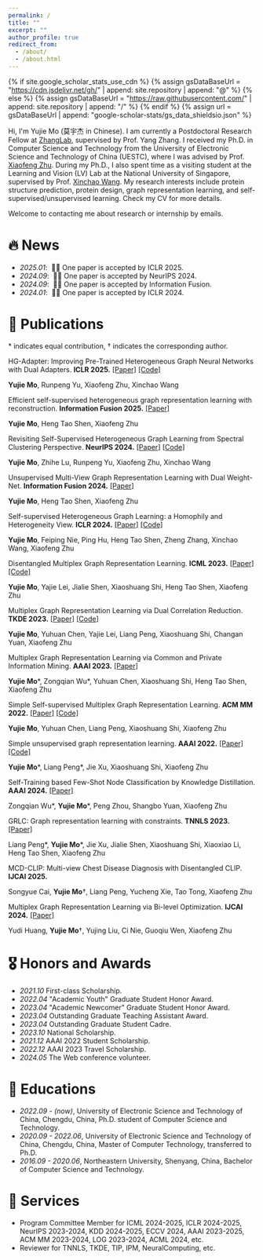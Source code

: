 ```yaml
---
permalink: /
title: ""
excerpt: ""
author_profile: true
redirect_from: 
  - /about/
  - /about.html
---
```


{% if site.google_scholar_stats_use_cdn %}
{% assign gsDataBaseUrl = "https://cdn.jsdelivr.net/gh/" | append: site.repository | append: "@" %}
{% else %}
{% assign gsDataBaseUrl = "https://raw.githubusercontent.com/" | append: site.repository | append: "/" %}
{% endif %}
{% assign url = gsDataBaseUrl | append: "google-scholar-stats/gs_data_shieldsio.json" %}

<span class='anchor' id='about-me'></span>

Hi, I'm Yujie Mo (莫宇杰 in Chinese). I am currently a Postdoctoral Research Fellow at [ZhangLab](https://zhanglab.comp.nus.edu.sg/), supervised by Prof. Yang Zhang. I received my Ph.D. in Computer Science and Technology from the University of Electronic Science and Technology of China (UESTC), where I was advised by Prof. [Xiaofeng Zhu](https://scholar.google.com/citations?user=-bk1CrcAAAAJ&hl=zh-CN&oi=ao). During my Ph.D., I also spent time as a visiting student at the Learning and Vision (LV) Lab at the National University of Singapore, supervised by Prof. [Xinchao Wang](https://scholar.google.com/citations?user=w69Buq0AAAAJ&hl=zh-CN&oi=ao). My research interests include protein structure prediction, protein design, graph representation learning, and self-supervised/unsupervised learning. Check my CV for more details.

Welcome to contacting me about research or internship by emails.


# 🔥 News
- *2025.01*: &nbsp;🎉🎉 One paper is accepted by ICLR 2025. 
- *2024.09*: &nbsp;🎉🎉 One paper is accepted by NeurIPS 2024. 
- *2024.09*: &nbsp;🎉🎉 One paper is accepted by Information Fusion. 
- *2024.01*: &nbsp;🎉🎉 One paper is accepted by ICLR 2024. 

# 📝 Publications 

<!-- <div class='paper-box'><div class='paper-box-image'><div><div class="badge">CVPR 2016</div><img src='images/500x300.png' alt="sym" width="100%"></div></div>
<div class='paper-box-text' markdown="1">-->
\* indicates equal contribution, † indicates the corresponding author.

HG-Adapter: Improving Pre-Trained Heterogeneous Graph Neural Networks with Dual Adapters. **ICLR 2025.** [[Paper]](https://openreview.net/pdf?id=AEglX9CHFN) [[Code]](https://github.com/YujieMo/HG-Adapter)

**Yujie Mo**, Runpeng Yu, Xiaofeng Zhu, Xinchao Wang

Efficient self-supervised heterogeneous graph representation learning with reconstruction. **Information Fusion 2025.** [[Paper]](https://www.sciencedirect.com/science/article/abs/pii/S1566253524006249)

**Yujie Mo**, Heng Tao Shen, Xiaofeng Zhu

Revisiting Self-Supervised Heterogeneous Graph Learning from Spectral Clustering Perspective. **NeurIPS 2024.** [[Paper]](https://openreview.net/pdf?id=I6tRENM5Ya) [[Code]](https://github.com/YujieMo/SCHOOL)

**Yujie Mo**, Zhihe Lu, Runpeng Yu, Xiaofeng Zhu, Xinchao Wang

Unsupervised Multi-View Graph Representation Learning with Dual Weight-Net. **Information Fusion 2024.** [[Paper]](https://www.sciencedirect.com/science/article/abs/pii/S1566253524004470)

**Yujie Mo**, Heng Tao Shen, Xiaofeng Zhu

Self-supervised Heterogeneous Graph Learning: a Homophily and Heterogeneity View. **ICLR 2024.** [[Paper]](https://openreview.net/pdf?id=3FJOKjooIj) [[Code]](https://github.com/YujieMo/HERO)

**Yujie Mo**, Feiping Nie, Ping Hu, Heng Tao Shen, Zheng Zhang, Xinchao Wang, Xiaofeng Zhu

Disentangled Multiplex Graph Representation Learning. **ICML 2023.** [[Paper]](https://openreview.net/pdf?id=lYZOjMvxws) [[Code]](https://github.com/YujieMo/DMG)

**Yujie Mo**, Yajie Lei, Jialie Shen, Xiaoshuang Shi, Heng Tao Shen, Xiaofeng Zhu

Multiplex Graph Representation Learning via Dual Correlation Reduction. **TKDE 2023.** [[Paper]](https://ieeexplore.ieee.org/stamp/stamp.jsp?tp=&arnumber=10109130) [[Code]](https://github.com/YujieMo/MGDCR)

**Yujie Mo**, Yuhuan Chen, Yajie Lei, Liang Peng, Xiaoshuang Shi, Changan Yuan, Xiaofeng Zhu

Multiplex Graph Representation Learning via Common and Private Information Mining. **AAAI 2023.** [[Paper]](https://ojs.aaai.org/index.php/AAAI/article/view/26105)

**Yujie Mo**\*, Zongqian Wu\*, Yuhuan Chen, Xiaoshuang Shi, Heng Tao Shen, Xiaofeng Zhu

Simple Self-supervised Multiplex Graph Representation Learning. **ACM MM 2022.** [[Paper]](https://dl.acm.org/doi/pdf/10.1145/3503161.3547949) [[Code]](https://github.com/YujieMo/SSMGRL)

**Yujie Mo**, Yuhuan Chen, Liang Peng, Xiaoshuang Shi, Xiaofeng Zhu

Simple unsupervised graph representation learning. **AAAI 2022.** [[Paper]](https://ojs.aaai.org/index.php/AAAI/article/view/20748) [[Code]](https://github.com/YujieMo/SUGRL)

**Yujie Mo**\*, Liang Peng\*, Jie Xu, Xiaoshuang Shi, Xiaofeng Zhu

Self-Training based Few-Shot Node Classification by Knowledge Distillation. **AAAI 2024.** [[Paper]](https://scholar.google.com/schhp?hl=zh-CN) 

Zongqian Wu\*, **Yujie Mo**\*, Peng Zhou, Shangbo Yuan, Xiaofeng Zhu

GRLC: Graph representation learning with constraints. **TNNLS 2023.** [[Paper]](https://ieeexplore.ieee.org/stamp/stamp.jsp?tp=&arnumber=10036344) 

Liang Peng\*, **Yujie Mo**\*, Jie Xu, Jialie Shen, Xiaoshuang Shi, Xiaoxiao Li, Heng Tao Shen, Xiaofeng Zhu

MCD-CLIP: Multi-view Chest Disease Diagnosis with Disentangled CLIP. **IJCAI 2025.** 

Songyue Cai, **Yujie Mo**†, Liang Peng, Yucheng Xie, Tao Tong, Xiaofeng Zhu

Multiplex Graph Representation Learning via Bi-level Optimization. **IJCAI 2024.** [[Paper]]([https://ieeexplore.ieee.org/stamp/stamp.jsp?tp=&arnumber=10036344](https://www.ijcai.org/proceedings/2024/230)) 

Yudi Huang, **Yujie Mo**†, Yujing Liu, Ci Nie, Guoqiu Wen, Xiaofeng Zhu


<!-- [Deep Residual Learning for Image Recognition](https://openaccess.thecvf.com/content_cvpr_2016/papers/He_Deep_Residual_Learning_CVPR_2016_paper.pdf)

**Kaiming He**, Xiangyu Zhang, Shaoqing Ren, Jian Sun

[**Project**](https://scholar.google.com/citations?view_op=view_citation&hl=zh-CN&user=DhtAFkwAAAAJ&citation_for_view=DhtAFkwAAAAJ:ALROH1vI_8AC) <strong><span class='show_paper_citations' data='DhtAFkwAAAAJ:ALROH1vI_8AC'></span></strong>
- Lorem ipsum dolor sit amet, consectetur adipiscing elit. Vivamus ornare aliquet ipsum, ac tempus justo dapibus sit amet. 
</div>
</div>

- [Lorem ipsum dolor sit amet, consectetur adipiscing elit. Vivamus ornare aliquet ipsum, ac tempus justo dapibus sit amet](https://github.com), A, B, C, **CVPR 2020**
这是一段被注释掉的文字 -->

# 🎖 Honors and Awards
- *2021.10* First-class Scholarship. 
- *2022.04* "Academic Youth" Graduate Student Honor Award.
- *2023.04* "Academic Newcomer" Graduate Student Honor Award.
- *2023.04* Outstanding Graduate Teaching Assistant Award.
- *2023.04* Outstanding Graduate Student Cadre.
- *2023.10* National Scholarship.
- *2021.12* AAAI 2022 Student Scholarship.
- *2022.12* AAAI 2023 Travel Scholarship.
- *2024.05* The Web conference volunteer.

# 📖 Educations
- *2022.09 - (now)*, University of Electronic Science and Technology of China, Chengdu, China, Ph.D. student of Computer Science and Technology.
- *2020.09 - 2022.06*, University of Electronic Science and Technology of China, Chengdu, China, Master of Computer Technology, transferred to Ph.D. 
- *2016.09 - 2020.06*, Northeastern University, Shenyang, China, Bachelor of Computer Science and Technology. 

# 💬 Services
- Program Committee Member for ICML 2024-2025, ICLR 2024-2025, NeurIPS 2023-2024, KDD 2024-2025, ECCV 2024, AAAI 2023-2025, ACM MM 2023-2024, LOG 2023-2024, ACML 2024, etc. 
- Reviewer for TNNLS, TKDE, TIP, IPM, NeuralComputing, etc.

